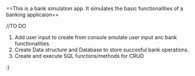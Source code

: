 ==This is a bank simulation app. It simulates the basic functionalities of a banking applicaion==

//TO DO
1. Add user input to create from console emulate user input anc bank functionalities.
2. Create Data structure and Database to store succesful bank operations.
3. Create and execute SQL functons/methods for CRUD

:)

